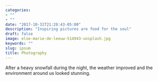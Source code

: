```yaml
---
categories:
- ""
- ""
date: "2017-10-31T21:28:43-05:00"
description: "Inspiring pictures are food for the soul"
draft: false
image: else-marie-de-leeuw-514943-unsplash.jpg
keywords: ""
slug: ipsum
title: Photography
---
```


After a heavy snowfall during the night, the weather improved and the environment around us looked stunning.